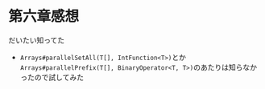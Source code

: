 第六章感想
===

だいたい知ってた

* `Arrays#parallelSetAll(T[], IntFunction<T>)`とか`Arrays#parallelPrefix(T[], BinaryOperator<T, T>)`のあたりは知らなかったので試してみた
